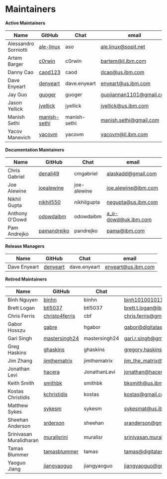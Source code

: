 Maintainers
===========

**Active Maintainers**

| Name | GitHub | Chat | email
|------|--------|------|----------------------
| Alessandro Sorniotti | [ale-linux][ale-linux] | aso | <ale.linux@sopit.net>
| Artem Barger | [c0rwin][c0rwin] | c0rwin | <bartem@il.ibm.com>
| Danny Cao | [caod123][caod123] | caod | <dcao@us.ibm.com>
| Dave Enyeart | [denyeart][denyeart] | dave.enyeart | <enyeart@us.ibm.com>
| Jay Guo | [guoger][guoger] | guoger | <guojiannan1101@gmail.com>
| Jason Yellick | [jyellick][jyellick] | jyellick | <jyellick@us.ibm.com>
| Manish Sethi | [manish-sethi][manish-sethi] | manish-sethi | <manish.sethi@gmail.com>
| Yacov Manevich | [yacovm][yacovm] | yacovm | <yacovm@il.ibm.com>

**Documentation Maintainers**

| Name | GitHub | Chat | email
|------|--------|------|----------------------
| Chris Gabriel  | [denali49][denali49] | cmgabriel | <alaskadd@gmail.com>
| Joe Alewine | [joealewine][joealewine] | joe-alewine | <joe.alewine@ibm.com>
| Nikhil Gupta | [nikhil550][nikhil550] | nikhilgupta | <negupta@us.ibm.com>
| Anthony O'Dowd | [odowdaibm][odowdaibm] | odowdaibm | <a_o-dowd@uk.ibm.com>
| Pam Andrejko | [pamandrejko][pamandrejko] | pandrejko | <pama@ibm.com>

**Release Managers**

| Name | GitHub | Chat | email
|------|--------|------|----------------------
| Dave Enyeart | [denyeart][denyeart] | dave.enyeart | <enyeart@us.ibm.com>

**Retired Maintainers**

| Name | GitHub | Chat | email
|------|--------|------|----------------------
| Binh Nguyen | [binhn][binhn] | binhn | <binh1010010110@gmail.com>
| Brett Logan | [btl5037][btl5037] | btl5037 | <brett.t.logan@ibm.com>
| Chris Ferris | [christo4ferris][christo4ferris] | cbf | <chris.ferris@gmail.com>
| Gabor Hosszu | [gabre][gabre] | hgabor | <gabor@digitalasset.com>
| Gari Singh | [mastersingh24][mastersingh24] | mastersingh24 | <gari.r.singh@gmail.com>
| Greg Haskins | [ghaskins][ghaskins] | ghaskins | <gregory.haskins@gmail.com>
| Jim Zhang | [jimthematrix][jimthematrix] | jimthematrix | <jim_the_matrix@hotmail.com>
| Jonathan Levi | [hacera][hacera] |JonathanLevi | <jonathan@hacera.com>
| Keith Smith | [smithbk][smithbk] | smithbk | <bksmith@us.ibm.com>
| Kostas Christidis | [kchristidis][kchristidis] | kostas | <kostas@gmail.com>
| Matthew Sykes | [sykesm][sykesm] | sykesm | <sykesmat@us.ibm.com>
| Sheehan Anderson | [srderson][srderson] | sheehan | <sranderson@gmail.com>
| Srinivasan Muralidharan | [muralisrini][muralisrini] | muralisr | <srinivasan.muralidharan99@gmail.com>
| Tamas Blummer | [tamasblummer][tamasblummer] | tamas | <tamas@digitalasset.com>
| Yaoguo Jiang | [jiangyaoguo][jiangyaoguo] | jiangyaoguo | <jiangyaoguo@gmail.com>

[ale-linux]: https://github.com/ale-linux
[binhn]: https://github.com/binhn
[btl5037]: https://github.com/btl5037
[c0rwin]: https://github.com/c0rwin
[caod123]: https://github.com/caod123
[christo4ferris]: https://github.com/christo4ferris
[denali49]: https://github.com/denali49
[denyeart]: https://github.com/denyeart
[gabre]: https://github.com/gabre
[ghaskins]: https://github.com/ghaskins
[guoger]: https://github.com/guoger
[hacera]: https://github.com/hacera
[jiangyaoguo]: https://github.com/jiangyaoguo
[jimthematrix]: https://github.com/jimthematrix
[joealewine]: https://github.com/joealewine
[jyellick]: https://github.com/jyellick
[kchristidis]: https://github.com/kchristidis
[manish-sethi]: https://github.com/manish-sethi
[mastersingh24]: https://github.com/mastersingh24
[muralisrini]: https://github.com/muralisrini
[nikhil550]: https://github.com/nikhil550
[odowdaibm]: https://github.com/odowdaibm
[pamandrejko]: https://github.com/pamandrejko
[smithbk]: https://github.com/smithbk
[srderson]: https://github.com/srderson
[sykesm]: https://github.com/sykesm
[tamasblummer]: https://github.com/tamasblummer
[yacovm]: https://github.com/yacovm
